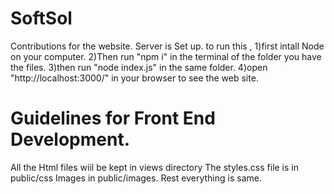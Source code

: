 # SoftSol
Contributions for the website.
Server is Set up.
to run this , 
1)first intall Node on your computer.
2)Then run "npm i" in the terminal of the folder you have the files.
3)then run "node index.js" in the same folder.
4)open "http://localhost:3000/" in your browser to see the web site.


# Guidelines for Front End Development.
All the Html files wiil be kept in views directory
The styles.css file is in public/css
Images in public/images.
Rest everything is same.
